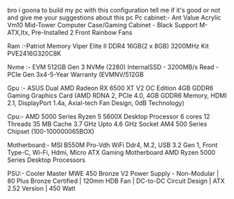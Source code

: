 bro i goona to build my pc with this configuration tell me if it's good or not and give me your suggestions about this pc 
Pc cabinet:- Ant Value Acrylic Vm10 Mid-Tower Computer Case/Gaming Cabinet - Black Support M-ATX,Itx, Pre-Installed 2 Front Rainbow Fans

Ram :-Patriot Memory Viper Elite II DDR4 16GB(2 x 8GB) 3200MHz Kit PVE2416G320C8K

Nvme :- EVM 512GB Gen 3 NVMe (2280) InternalSSD - 3200MB/s Read - PCIe Gen 3x4-5-Year Warranty (EVMNV/512GB

Gpu :- ASUS Dual AMD Radeon RX 6500 XT V2 OC Edition 4GB GDDR6 Gaming Graphics Card (AMD RDNA 2, PCIe 4.0, 4GB GDDR6 Memory, HDMI 2.1, DisplayPort 1.4a, Axial-tech Fan Design, 0dB Technology)

Cpu:- AMD 5000 Series Ryzen 5 5600X Desktop Processor 6 cores 12 Threads 35 MB Cache 3.7 GHz Upto 4.6 GHz Socket AM4 500 Series Chipset (100-100000065BOX)

Motherboard:- MSI B550M Pro-Vdh WiFi Ddr4, M.2, USB 3.2 Gen 1, Front Type-C, Wi-Fi, Hdmi, Micro ATX Gaming Motherboard AMD Ryzen 5000 Series Desktop Processors

PSU:- Cooler Master MWE 450 Bronze V2 Power Supply - Non-Modular | 80 Plus Bronze Certified | 120mm HDB Fan | DC-to-DC Circuit Design | ATX 2.52 Version | 450 Watt
